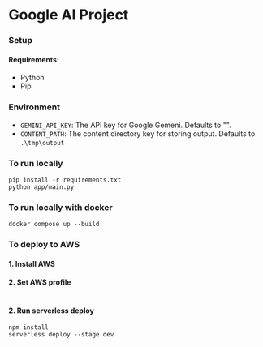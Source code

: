 # Google AI Project


### Setup 

#### Requirements:

- Python
- Pip

### Environment
- ```GEMINI_API_KEY```: The API key for Google Gemeni. Defaults to "".
- ```CONTENT_PATH```: The content directory key for storing output. Defaults to `.\tmp\output`

### To run locally


  
```
pip install -r requirements.txt
python app/main.py
```

### To run locally with docker

```
docker compose up --build
```
### To deploy to AWS

#### 1. Install AWS

#### 2. Set AWS profile
```

```
#### 2. Run serverless deploy
```
npm install
serverless deploy --stage dev
```

